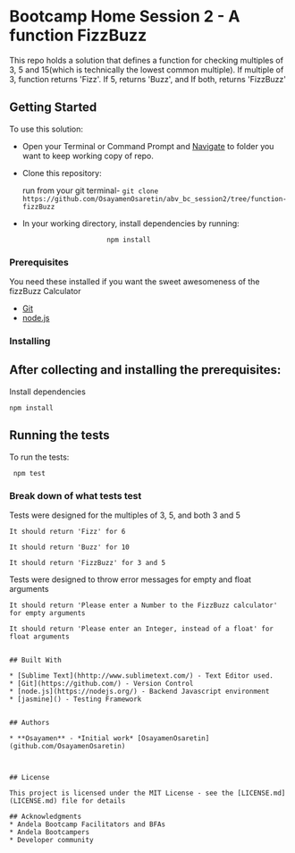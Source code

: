 # Bootcamp Home Session 2 - A function FizzBuzz

This repo holds a solution that defines a function for checking multiples of 3, 5 and 15(which is technically the lowest common multiple). If multiple of 3, function returns 'Fizz'. If 5, returns 'Buzz', and If both, returns 'FizzBuzz'

## Getting Started

To use this solution:

 - Open your Terminal or Command Prompt and [Navigate](https://computers.tutsplus.com/tutorials/navigating-the-terminal-a-gentle-introduction--mac-3855) to folder you want to keep working copy of repo.

 - Clone this repository: 

     run from your git terminal-
  ```git clone https://github.com/OsayamenOsaretin/abv_bc_session2/tree/function-fizzBuzz``` 

 

- In your working directory, install dependencies by running:

                           npm install

 

### Prerequisites
You need these installed if you want the sweet awesomeness of the fizzBuzz Calculator

- [Git](https://git-for-windows.github.io/) 
- [node.js](https://nodejs.org/en/download/)



### Installing
After collecting and installing the prerequisites:
- 

Install dependencies

```
npm install
```


## Running the tests

To run the tests:

``` npm test```

### Break down of what tests test

Tests were designed for the multiples of 3, 5, and both 3 and 5

```
It should return 'Fizz' for 6

It should return 'Buzz' for 10

It should return 'FizzBuzz' for 3 and 5

```

Tests were designed to throw error messages for empty and float arguments

```
It should return 'Please enter a Number to the FizzBuzz calculator' for empty arguments

It should return 'Please enter an Integer, instead of a float' for float arguments


## Built With

* [Sublime Text](hhttp://www.sublimetext.com/) - Text Editor used.
* [Git](https://github.com/) - Version Control
* [node.js](https://nodejs.org/) - Backend Javascript environment
* [jasmine]() - Testing Framework


## Authors

* **Osayamen** - *Initial work* [OsayamenOsaretin](github.com/OsayamenOsaretin)



## License

This project is licensed under the MIT License - see the [LICENSE.md](LICENSE.md) file for details

## Acknowledgments
* Andela Bootcamp Facilitators and BFAs
* Andela Bootcampers
* Developer community

